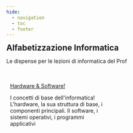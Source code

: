 ```yaml
---
hide:
  - navigation
  - toc
  - footer
---
```

<style>
.w3-row:after,.w3-row:before{content:"";display:table;clear:both}
.w3-half{float:left;width:100%;}
@media (min-width:601px){.w3-half{width:49.99999%}}
</style>

<body>
<!-- style="background: #4051b5; background:linear-gradient(#4051b5 0%, #4051b5 20%, #C4D5F9 100%);"> -->

<!-- xxxxxxxxxxxxxxxxxxxxxxxxxxxxxxxxxxxxxxxxxxxxxxxxxxxxxxxxxxxxxxxxxxxxxxxxxxxxxxx -->
<section class="">

<h1 style="font-weight:bold;margin:0px">Alfabetizzazione Informatica</h1>
<p>Le dispense per le lezioni di informatica del Prof</p>

<br>
<br>

</section>

<!-- xxxxxxxxxxxxxxxxxxxxxxxxxxxxxxxxxxxxxxxxxxxxxxxxxxxxxxxxxxxxxxxxxxxxxxxxxxxxxxx -->
<section class="">

<div class="w3-row">

<div class="w3-half" style="padding:0 10px">
<a href="hwsw/00_intro/" class="md-button" style="width:300px">Hardware & Software!</a>
<p>I concetti di base dell'informatica! L'hardware, la sua struttura di base, i componenti principali. 
Il software, i sistemi operativi, i programmi applicativi</p>
<br>
<br>
</div>

</div>

</section>

</body>
